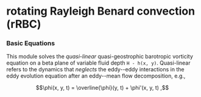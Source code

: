 # rotating Rayleigh Benard convection (rRBC)

### Basic Equations

This module solves the *quasi-linear* quasi-geostrophic barotropic vorticity equation on a beta
plane of variable fluid depth ``H - h(x, y)``. Quasi-linear refers to the dynamics that *neglects*
the eddy--eddy interactions in the eddy evolution equation after an eddy--mean flow decomposition,
e.g.,

```math
\phi(x, y, t) = \overline{\phi}(y, t) + \phi'(x, y, t) ,
```
